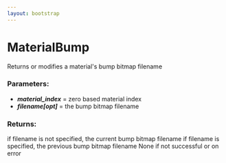 ```yaml
---
layout: bootstrap
---
```


# MaterialBump

Returns or modifies a material's bump bitmap filename
          

### Parameters:

- ***material_index*** = zero based material index
- ***filename[opt]*** = the bump bitmap filename
        

### Returns:


if filename is not specified, the current bump bitmap filename
if filename is specified, the previous bump bitmap filename
None if not successful or on error
        


